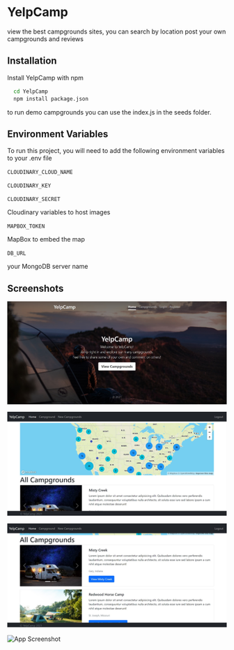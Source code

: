 
# YelpCamp

view the best campgrounds sites, you can search by location post your own campgrounds and reviews 

## Installation

Install YelpCamp with npm

```bash
  cd YelpCamp
  npm install package.json
```

to run demo campgrounds you can use the index.js in the seeds folder.
    
## Environment Variables

To run this project, you will need to add the following environment variables to your .env file

`CLOUDINARY_CLOUD_NAME`

`CLOUDINARY_KEY`

`CLOUDINARY_SECRET`

Cloudinary variables to host images

`MAPBOX_TOKEN`

MapBox to embed the map

`DB_URL`

your MongoDB server name


## Screenshots

![App Screenshot](./images/homePage.jpg)

![App Screenshot](./images/campgrounds1.jpg)

![App Screenshot](./images/campgrounds2.jpg)

![App Screenshot](./images/viewCampgrounds.jpg)

